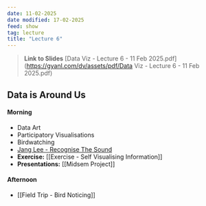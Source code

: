 ```yaml
---
date: 11-02-2025
date modified: 17-02-2025
feed: show
tag: lecture
title: "Lecture 6"
---
```


> **Link to Slides**
> [Data Viz - Lecture 6 - 11 Feb 2025.pdf](https://gyanl.com/dv/assets/pdf/Data Viz - Lecture 6 - 11 Feb 2025.pdf)

## Data is Around Us
#### Morning
- Data Art
- Participatory Visualisations
- Birdwatching
- [Jang Lee - Recognise The Sound](https://janglee.myportfolio.com/recognise-the-sound)
- **Exercise:** [[Exercise - Self Visualising Information]]
- **Presentations:** [[Midsem Project]]
#### Afternoon

- [[Field Trip - Bird Noticing]]
